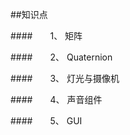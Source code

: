 ##知识点

####&emsp;&emsp;1、 矩阵

####&emsp;&emsp;2、 Quaternion

####&emsp;&emsp;3、 灯光与摄像机

####&emsp;&emsp;4、 声音组件

####&emsp;&emsp;5、 GUI
